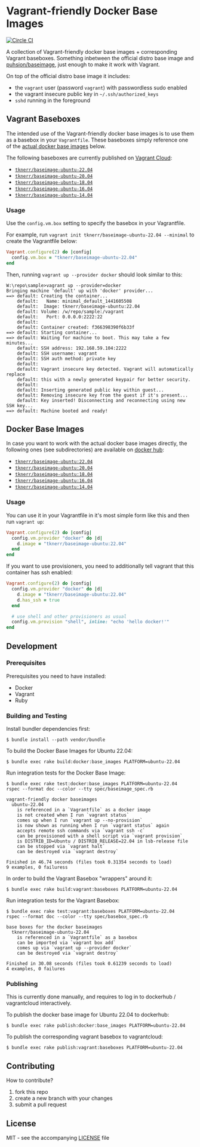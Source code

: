 # Vagrant-friendly Docker Base Images

[![Circle CI](https://circleci.com/gh/tknerr/vagrant-docker-baseimages/tree/master.svg?style=shield)](https://circleci.com/gh/tknerr/vagrant-docker-baseimages/tree/master)

A collection of Vagrant-friendly docker base images + corresponding Vagrant baseboxes. Something inbetween the
official distro base image and [puhsion/baseimage](https://phusion.github.io/baseimage-docker/),
just enough to make it work with Vagrant.

On top of the official distro base image it includes:

 * the `vagrant` user (password `vagrant`) with passwordless sudo enabled
 * the vagrant insecure public key in `~/.ssh/authorized_keys`
 * `sshd` running in the foreground


## Vagrant Baseboxes

The intended use of the Vagrant-friendly docker base images is to use them as a basebox in your `Vagrantfile`. These baseboxes simply reference one of the [actual docker base images](https://github.com/tknerr/vagrant-docker-baseimages#docker-base-images) below.

The following baseboxes are currently published on [Vagrant Cloud](https://app.vagrantup.com/boxes/search):

 * [`tknerr/baseimage-ubuntu-22.04`](https://app.vagrantup.com/tknerr/boxes/baseimage-ubuntu-22.04)
 * [`tknerr/baseimage-ubuntu-20.04`](https://app.vagrantup.com/tknerr/boxes/baseimage-ubuntu-20.04)
 * [`tknerr/baseimage-ubuntu-18.04`](https://app.vagrantup.com/tknerr/boxes/baseimage-ubuntu-18.04)
 * [`tknerr/baseimage-ubuntu-16.04`](https://app.vagrantup.com/tknerr/boxes/baseimage-ubuntu-16.04)
 * [`tknerr/baseimage-ubuntu-14.04`](https://app.vagrantup.com/tknerr/boxes/baseimage-ubuntu-14.04)

### Usage

Use the `config.vm.box` setting to specify the basebox in your Vagrantfile.

For example, run `vagrant init tknerr/baseimage-ubuntu-22.04 --minimal` to create the Vagrantfile below:
```ruby
Vagrant.configure(2) do |config|
  config.vm.box = "tknerr/baseimage-ubuntu-22.04"
end
```

Then, running `vagrant up --provider docker` should look similar to this:
```
W:\repo\sample>vagrant up --provider=docker
Bringing machine 'default' up with 'docker' provider...
==> default: Creating the container...
    default:   Name: minimal_default_1441605508
    default:  Image: tknerr/baseimage-ubuntu:22.04
    default: Volume: /w/repo/sample:/vagrant
    default:   Port: 0.0.0.0:2222:22
    default:
    default: Container created: f366398390f6b33f
==> default: Starting container...
==> default: Waiting for machine to boot. This may take a few minutes...
    default: SSH address: 192.168.59.104:2222
    default: SSH username: vagrant
    default: SSH auth method: private key
    default:
    default: Vagrant insecure key detected. Vagrant will automatically replace
    default: this with a newly generated keypair for better security.
    default:
    default: Inserting generated public key within guest...
    default: Removing insecure key from the guest if it's present...
    default: Key inserted! Disconnecting and reconnecting using new SSH key...
==> default: Machine booted and ready!
```

## Docker Base Images

In case you want to work with the actual docker base images directly, the following ones (see subdirectories) are available on [docker hub](https://registry.hub.docker.com):

 * [`tknerr/baseimage-ubuntu:22.04`](https://hub.docker.com/r/tknerr/baseimage-ubuntu/tags/)
 * [`tknerr/baseimage-ubuntu:20.04`](https://hub.docker.com/r/tknerr/baseimage-ubuntu/tags/)
 * [`tknerr/baseimage-ubuntu:18.04`](https://hub.docker.com/r/tknerr/baseimage-ubuntu/tags/)
 * [`tknerr/baseimage-ubuntu:16.04`](https://hub.docker.com/r/tknerr/baseimage-ubuntu/tags/)
 * [`tknerr/baseimage-ubuntu:14.04`](https://hub.docker.com/r/tknerr/baseimage-ubuntu/tags/)

### Usage

You can use it in your Vagrantfile in it's most simple form like this and then
run `vagrant up`:
```ruby
Vagrant.configure(2) do |config|
  config.vm.provider "docker" do |d|
    d.image = "tknerr/baseimage-ubuntu:22.04"
  end
end
```

If you want to use provisioners, you need to additionally tell vagrant that
this container has ssh enabled:
```ruby
Vagrant.configure(2) do |config|
  config.vm.provider "docker" do |d|
    d.image = "tknerr/baseimage-ubuntu:22.04"
    d.has_ssh = true
  end

  # use shell and other provisioners as usual
  config.vm.provision "shell", inline: "echo 'hello docker!'"
end
```

## Development

### Prerequisites

Prerequisites you need to have installed:

* Docker
* Vagrant
* Ruby

### Building and Testing

Install bundler dependencies first:
```
$ bundle install --path vendor/bundle
```

To build the Docker Base Images for Ubuntu 22.04:
```
$ bundle exec rake build:docker:base_images PLATFORM=ubuntu-22.04
```

Run integration tests for the Docker Base Image:
```
$ bundle exec rake test:docker:base_images PLATFORM=ubuntu-22.04
rspec --format doc --color --tty spec/baseimage_spec.rb

vagrant-friendly docker baseimages
  ubuntu-22.04
    is referenced in a `Vagrantfile` as a docker image
    is not created when I run `vagrant status`
    comes up when I run `vagrant up --no-provision`
    is now shown as running when I run `vagrant status` again
    accepts remote ssh commands via `vagrant ssh -c`
    can be provisioned with a shell script via `vagrant provision`
    is DISTRIB_ID=Ubuntu / DISTRIB_RELEASE=22.04 in lsb-release file
    can be stopped via `vagrant halt`
    can be destroyed via `vagrant destroy`

Finished in 46.74 seconds (files took 0.31354 seconds to load)
9 examples, 0 failuress
```

In order to build the Vagrant Basebox "wrappers" around it:
```
$ bundle exec rake build:vagrant:baseboxes PLATFORM=ubuntu-22.04
```

Run integration tests for the Vagrant Basebox:
```
$ bundle exec rake test:vagrant:baseboxes PLATFORM=ubuntu-22.04
rspec --format doc --color --tty spec/basebox_spec.rb

base boxes for the docker baseimages
  tknerr/baseimage-ubuntu-22.04
    is referenced in a `Vagrantfile` as a basebox
    can be imported via `vagrant box add`
    comes up via `vagrant up --provider docker`
    can be destroyed via `vagrant destroy`

Finished in 30.08 seconds (files took 0.61239 seconds to load)
4 examples, 0 failures
```

### Publishing

This is currently done manually, and requires to log in to dockerhub / vagrantcloud interactively.

To publish the docker base image for Ubuntu 22.04 to dockerhub:
```
$ bundle exec rake publish:docker:base_images PLATFORM=ubuntu-22.04
```

To publish the corresponding vagrant basebox to vagrantcloud:
```
$ bundle exec rake publish:vagrant:baseboxes PLATFORM=ubuntu-22.04
```

## Contributing

How to contribute?

 1. fork this repo
 2. create a new branch with your changes
 3. submit a pull request

## License

MIT - see the accompanying [LICENSE](https://github.com/tknerr/vagrant-docker-baseimages/blob/master/LICENSE) file

